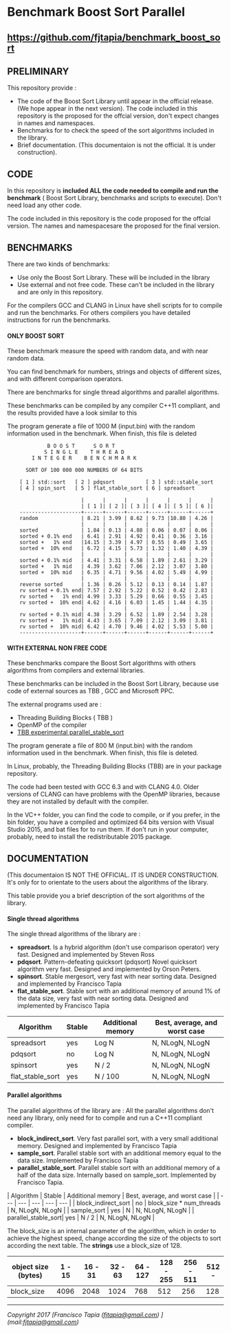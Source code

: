 <H1>Benchmark Boost Sort Parallel</H1>
<H2> <a href="https://github.com/fjtapia/benchmark_boost_sort">https://github.com/fjtapia/benchmark_boost_sort</a> </H2>

<H2>PRELIMINARY</H2>

This repository provide :

* The code of the Boost Sort Library until appear in the official release. (We hope  appear in the next version).
The code included in this repository is the proposed for the offcial version, don't expect changes in names and namespaces.
* Benchmarks for to check the speed of the sort algorithms included in the library.
* Brief documentation. (This documentaion is not the official. It is under construction).

<H2>CODE</H2>

In this repository is **included ALL the code needed to compile and run the benchmark** ( Boost Sort Library, benchmarks and scripts to execute). Don't need load any other code.

The code included in this repository is the code proposed for the offcial version. The names and namespacesare the proposed for the final version.

<H2>BENCHMARKS</H2>

There are two kinds of benchmarks:
* Use only the Boost Sort Library. These will be included in the library
* Use external and not free code. These can't be included in the library and are only in this repository.

For the compilers GCC and CLANG in Linux have shell scripts for to compile and run the benchmarks. For others compilers you have detailed instructions for run the benchmarks.

<H4>ONLY BOOST SORT</H4>

These benchmark measure the speed with random data, and with near random data.

You can find benchmark for numbers, strings and objects of different sizes, and with different comparison operators.

There are benchmarks for single thread algorithms and parallel algorithms.

These benchmarks can be compiled by any compiler C++11 compliant, and the results provided have a look similar to this

The program generate a file of 1000 M (input.bin) with the random information used in the benchmark. When finish, this file is deleted


                 B O O S T      S O R T
                S I N G L E    T H R E A D
            I N T E G E R    B E N C H M A R K

          SORT OF 100 000 000 NUMBERS OF 64 BITS

        [ 1 ] std::sort   [ 2 ] pdqsort          [ 3 ] std::stable_sort
        [ 4 ] spin_sort   [ 5 ] flat_stable_sort [ 6 ] spreadsort

                            |      |      |      |      |      |      |
                            | [ 1 ]| [ 2 ]| [ 3 ]| [ 4 ]| [ 5 ]| [ 6 ]|
        --------------------+------+------+------+------+------+------+
        random              | 8.21 | 3.99 | 8.62 | 9.73 |10.80 | 4.26 |
                            |      |      |      |      |      |      |
        sorted              | 1.84 | 0.13 | 4.88 | 0.06 | 0.07 | 0.06 |
        sorted + 0.1% end   | 6.41 | 2.91 | 4.92 | 0.41 | 0.36 | 3.16 |
        sorted +   1% end   |14.15 | 3.39 | 4.97 | 0.55 | 0.49 | 3.65 |
        sorted +  10% end   | 6.72 | 4.15 | 5.73 | 1.32 | 1.40 | 4.39 |
                            |      |      |      |      |      |      |
        sorted + 0.1% mid   | 4.41 | 3.31 | 6.58 | 1.89 | 2.61 | 3.29 |
        sorted +   1% mid   | 4.39 | 3.62 | 7.06 | 2.12 | 3.07 | 3.80 |
        sorted +  10% mid   | 6.35 | 4.71 | 9.56 | 4.02 | 5.49 | 4.99 |
                            |      |      |      |      |      |      |
        reverse sorted      | 1.36 | 0.26 | 5.12 | 0.13 | 0.14 | 1.87 |
        rv sorted + 0.1% end| 7.57 | 2.92 | 5.22 | 0.52 | 0.42 | 2.83 |
        rv sorted +   1% end| 4.99 | 3.33 | 5.29 | 0.66 | 0.55 | 3.45 |
        rv sorted +  10% end| 4.62 | 4.16 | 6.03 | 1.45 | 1.44 | 4.35 |
                            |      |      |      |      |      |      |
        rv sorted + 0.1% mid| 4.38 | 3.29 | 6.52 | 1.89 | 2.54 | 3.28 |
        rv sorted +   1% mid| 4.43 | 3.65 | 7.09 | 2.12 | 3.09 | 3.81 |
        rv sorted +  10% mid| 6.42 | 4.70 | 9.46 | 4.02 | 5.53 | 5.00 |
        --------------------+------+------+------+------+------+------+


<H4>WITH EXTERNAL NON FREE CODE</H4>

These benchmarks compare the Boost Sort algorithms with others algorithms from compilers and external libraries.

These benchmarks can be included in the Boost Sort Library, because use code of external sources as TBB , GCC and Microsoft PPC.

The external programs used are :

* Threading Building Blocks ( TBB )
* OpenMP of the compiler
* [TBB experimental parallel_stable_sort](https://software.intel.com/sites/default/files/managed/48/9b/parallel_stable_sort.zip)

The program generate a file of 800 M (input.bin) with the random information used in the benchmark. When finish, this file is deleted.

In Linux, probably, the Threading Building Blocks (TBB) are in your package repository.

The code had been tested with GCC 6.3 and with CLANG 4.0. Older versions of CLANG can have problems with the OpenMP libraries, because they are not installed by default with the compiler.

In the VC++ folder, you can find the code to compile, or if you prefer, in the bin folder, you have a compiled and optimized 64 bits version with Visual Studio 2015, and bat files for to run them.
If don't run in your computer, probably, need to install the redistributable 2015 package.

<H2>DOCUMENTATION</H2>

(This documentaion IS NOT THE OFFICIAL. IT IS UNDER CONSTRUCTION. It's only for to orientate to the users about the algorithms of the library.


This table provide you a brief description of the sort algorithms of the library.

**<H4>Single thread algorithms</h4>**

The single thread algorithms of the library are :

* **spreadsort**. Is a hybrid algorithm (don't use comparison operator) very fast. Designed and implemented by Steven Ross
* **pdqsort**. Pattern-defeating quicksort (pdqsort) Novel quicksort algorithm very fast. Designed and implemented by Orson Peters.
* **spinsort**. Stable mergesort, very fast with near sorting data. Designed and implemented by Francisco Tapia
* **flat_stable_sort**. Stable sort with an additional memory of around 1% of the data size, very fast with near sorting data. Designed and implemented by Francisco Tapia

| Algorithm | Stable | Additional memory | Best, average, and worst case |
| --- | --- | --- | --- |
| spreadsort | yes | Log N  | N, NLogN, NLogN |
| pdqsort | no | Log N  | N, NLogN, NLogN |
| spinsort | yes | N / 2  | N, NLogN, NLogN |
| flat_stable\_sort | yes| N / 100 | N, NLogN, NLogN   |


**<H4>Parallel algorithms</h4>**
The parallel algorithms of the library are :
All the parallel algorithms don't need any library, only need for to compile and run a C++11 compliant compiler.

* **block_indirect_sort**. Very fast parallel sort, with a very small additional memory. Designed and implemented by Francisco Tapia
* **sample\_sort**. Parallel stable sort with an additional memory equal to the data size. Implemented by Francisco Tapia
* **parallel\_stable\_sort**. Parallel stable sort with an additional memory of a half of the data size. Internally based on sample_sort. Implemented by Francisco Tapia.

| Algorithm | Stable | Additional memory | Best, average, and worst case |
| --- | --- | --- | --- | --- |
| block\_indirect\_sort | no | block_size \* num_threads | N, NLogN, NLogN  |
| sample\_sort | yes | N  | N, NLogN, NLogN  |
| parallel\_stable\_sort| yes | N / 2 | N, NLogN, NLogN   |



The block_size is an internal parameter of the algorithm, which  in order to achieve the highest speed, change according the size of the objects to sort according the next table. The **strings** use a block_size of 128.

| object size (bytes) |1 - 15| 16 - 31 | 32 - 63 | 64 - 127 | 128 - 255 | 256 - 511 | 512 - |
| --- | --- | --- | --- | --- | --- | --- | --- |
| block_size |4096 |2048 | 1024| 768 | 512 | 256 | 128 |



***
*Copyright 2017  [Francisco Tapia (fjtapia@gmail.com) ] (mail:fjtapia@gmail.com)*
